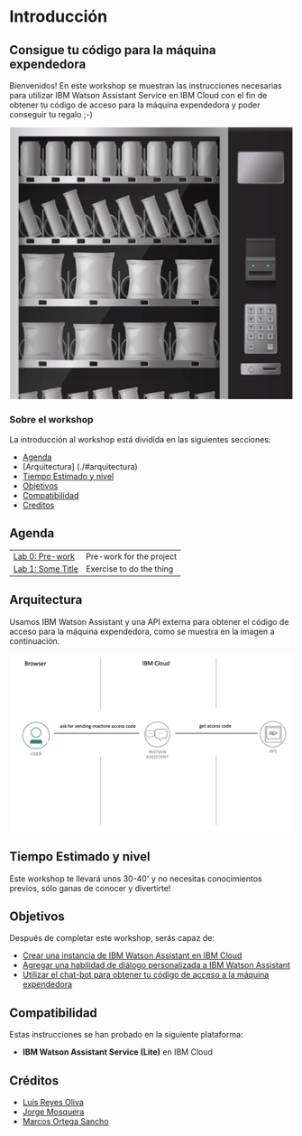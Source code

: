 # Introducción

## Consigue tu código para la máquina expendedora

Bienvenidos! 
En este workshop se muestran las instrucciones necesarias para utilizar IBM Watson Assistant Service en IBM Cloud con el fin de obtener tu código de acceso para la máquina expendedora y poder conseguir tu regalo ;-)

![Maquina](images/maquina.png)

### Sobre el workshop

La introducción al workshop está dividida en las siguientes secciones:

* [Agenda](./#agenda)
* [Arquitectura] (./#arquitectura)
* [Tiempo Estimado y nivel](./#tiempo)
* [Objetivos](./#objetivos)
* [Compatibilidad](./#compatibility)
* [Creditos](./#credits)

<a name="agenda"></a>
## Agenda

|  |  |
| :--- | :--- |
| [Lab 0: Pre-work](pre-work/README.md) | Pre-work for the project |
| [Lab 1: Some Title](lab-1/README.md) | Exercise to do the thing |

<a name="arquitectura"></a>
## Arquitectura

Usamos IBM Watson Assistant y una API externa para obtener el código de acceso para la máquina expendedora, como se muestra en la imagen a continuación.

![Arquitectura](images/arquitectura.png)


<a name="tiempo"></a>
## Tiempo Estimado y nivel

Este workshop te llevará unos 30-40' y no necesitas conocimientos previos, sólo ganas de conocer y divertirte!

<a name="objetivos"></a>
## Objetivos

Después de completar este workshop, serás capaz de:

* [Crear una instancia de IBM Watson Assistant en IBM Cloud]()
* [Agregar una habilidad de diálogo personalizada a IBM Watson Assistant]()
* [Utilizar el chat-bot para obtener tu código de acceso a la máquina expendedora]()


<a name="compatibility"></a>
## Compatibilidad

Estas instrucciones se han probado en la siguiente plataforma:

* **IBM Watson Assistant Service (Lite)** en IBM Cloud

<a name="credits"></a>
## Créditos

* [Luis Reyes Oliva]()
* [Jorge Mosquera]()
* [Marcos Ortega Sancho]()
